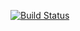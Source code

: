[![Build Status](https://travis-ci.org/ffrizzo/ffrizzo.svg?branch=master)](https://travis-ci.org/ffrizzo/ffrizzo)